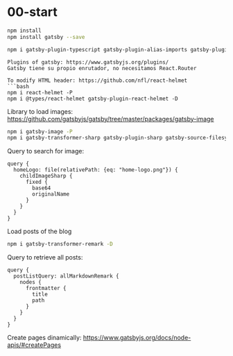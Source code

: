 # 00-start
```bash
npm install
npm install gatsby --save

npm i gatsby-plugin-typescript gatsby-plugin-alias-imports gatsby-plugin-web-font-loader gatsby-plugin-manifest babel-preset-gatsby babel-plugin-emotion -D
```

```
Plugins of gatsby: https://www.gatsbyjs.org/plugins/
Gatsby tiene su propio enrutador, no necesitamos React.Router

To modify HTML header: https://github.com/nfl/react-helmet
```bash
npm i react-helmet -P
npm i @types/react-helmet gatsby-plugin-react-helmet -D
```
Library to load images: https://github.com/gatsbyjs/gatsby/tree/master/packages/gatsby-image

```bash
npm i gatsby-image -P
npm i gatsby-transformer-sharp gatsby-plugin-sharp gatsby-source-filesystem -D
```
Query to search for image:
```
query {
  homeLogo: file(relativePath: {eq: "home-logo.png"}) {
    childImageSharp {
      fixed {
        base64
        originalName
      }
    }
  }
}
```

Load posts of the blog
```bash
npm i gatsby-transformer-remark -D
```

Query to retrieve all posts: 
```
query {
  postListQuery: allMarkdownRemark {
    nodes {
      frontmatter {
        title
        path
      }
    }
  }
}
```

Create pages dinamically: https://www.gatsbyjs.org/docs/node-apis/#createPages
